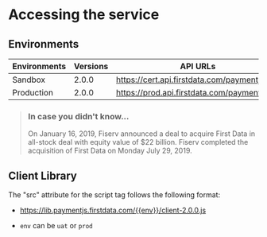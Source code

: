 # Accessing the service

## Environments

Environments | Versions | API URLs
---------|----------|---------
Sandbox | 2.0.0 | https://cert.api.firstdata.com/paymentjs/v2
Production | 2.0.0 | https://prod.api.firstdata.com/paymentjs/v2

> ### In case you didn't know...
> On January 16, 2019, Fiserv announced a deal to acquire First Data in all-stock deal with equity value of $22 billion. Fiserv completed the acquisition of First Data on Monday July 29, 2019.

## Client Library

The "src" attribute for the script tag follows the following format:

- https://lib.paymentjs.firstdata.com/{{env}}/client-2.0.0.js

- `env` can be `uat` or `prod`

